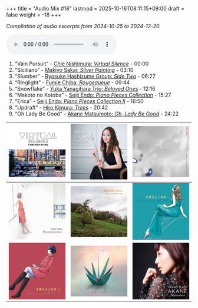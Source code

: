 +++
title = "Audio Mix #18"
lastmod = 2025-10-16T08:11:15+09:00
draft = false
weight = -18
+++

_Compilation of audio excerpts from 2024-10-25 to 2024-12-20._

<audio controls preload="metadata">
<source src="/audio/compilation-18.mp3" type="audio/mpeg">
This browser does not support the audio element.
</audio>

1.  “Vain Pursuit” - [Chie Nishimura: _Virtual Silence_](https://www.jazzofjapan.com/p/chie-nishimura-virtual-silence) - 00:00
2.  “Siciliano” - [Makiyo Sakai: _Silver Painting_](https://www.jazzofjapan.com/p/makiyo-sakai-silver-painting) - 03:10
3.  “Slumber” - [Ryosuke Hashizume Group: _Side Two_](https://www.jazzofjapan.com/p/ryosuke-hashizume-group-side-two) - 06:27
4.  “Ringlight” - [Fumie Chiba: _Rougequeue_](https://www.jazzofjapan.com/p/fumie-chiba-rougequeue) - 09:44
5.  “Snowflake” - [Yuka Yanagihara Trio: _Beloved Ones_](https://www.jazzofjapan.com/p/yuka-yanagihara-trio-beloved-ones) - 12:16
6.  “Makoto no Kotoba” - [Seiji Endo: _Piano Pieces Collection_](https://www.jazzofjapan.com/p/seiji-endo-piano-pieces-collection) - 15:27
7.  “Erica” - [Seiji Endo: _Piano Pieces Collection II_](https://www.jazzofjapan.com/p/seiji-endo-piano-pieces-collection-ii) - 16:50
8.  “Updraft” - [Hiro Kimura: _Trees_](https://www.jazzofjapan.com/p/hiro-kimura-trees) - 20:42
9.  “Oh Lady Be Good” - [Akane Matsumoto: _Oh, Lady Be Good_](https://www.jazzofjapan.com/p/akane-matsumoto-oh-lady-be-good) - 24:22

| ![](/images/chie-nishimura-virtual-silence-460.jpeg)        | ![](/images/makiyo-sakai-silver-painting-460.jpeg)      | ![](/images/ryo-hashizume-side-two-460.jpeg)             |
|-------------------------------------------------------------|---------------------------------------------------------|----------------------------------------------------------|
| ![](/images/fumie-chiba-rougequeue-460.jpeg)                | ![](/images/yuka-yanagihara-trio-beloved-ones-460.jpeg) | ![](/images/seiji-endo-piano-pieces-collection-460.jpeg) |
| ![](/images/seiji-endo-piano-pieces-collection-ii-460.jpeg) | ![](/images/hiro-kimura-trees-460.jpeg)                 | ![](/images/akane-matsumoto-oh-lady-be-good-460.jpeg)    |
